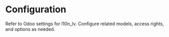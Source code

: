 # Configuration

Refer to Odoo settings for l10n_lv. Configure related models, access rights, and options as needed.
